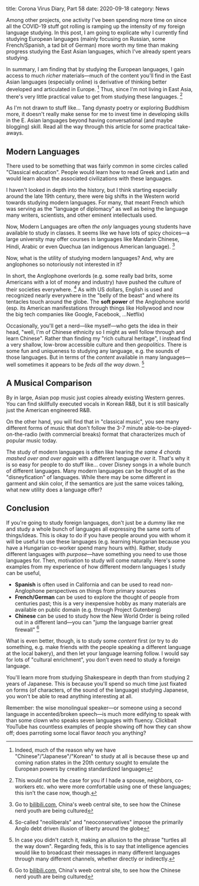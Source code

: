 title: Corona Virus Diary, Part 58
date: 2020-09-18
category: News

Among other projects, one activity I've been spending more time on
since all the COVID-19 stuff got rolling is ramping up the intensity
of my foreign language studying. In this post, I am going to explicate
why I currently find studying European languages (mainly focusing on
Russian, some French/Spanish, a tad bit of German) more worth my time
than making progress studying the East Asian languages, which I've
already spent years studying.

In summary, I am finding that by studying the European languages, I
gain access to much *richer* materials&mdash;much of the content
you'll find in the East Asian languages (especially online) is
derivative of thinking better developed and articulated in Europe. [^1]
Thus, since I'm not living in East Asia, there's very little practical
value to get from studying these languages. [^2]

As I'm not drawn to stuff like... Tang dynasty poetry or exploring
Buddhism more, it doesn't really make sense for me to invest time in
developing skills in the E. Asian languages beyond having
conversational (and maybe blogging) skill. Read all the way through
this article for some practical take-aways.

Modern Languages
----------------

There used to be something that was fairly common in some circles
called "Classical education". People would learn how to read Greek and
Latin and would learn about the associated civilizations with these
languages.

I haven't looked in depth into the history, but I think starting
especially around the late 19th century, there were big shifts in the
Western world towards studying modern languages. For many, that meant
French which was serving as the "language of diplomacy" as well as
being the language many writers, scientists, and other eminent
intellectuals used.

Now, Modern Languages are often *the only* languages young students
have available to study in classes. It seems like we have lots of
spicy choices&mdash;a large university may offer courses in languages
like Mandarin Chinese, Hindi, Arabic or even Quechua (an indigenous
American language). [^3]

Now, what is the utility of studying modern languages? And, why are
anglophones so notoriously not interested in it?

In short, the Anglophone overlords (e.g. some really bad brits, some
Americans with a lot of money and industry) have pushed the culture of
their societies everywhere. [^4] As with US dollars, English is used and
recognized nearly everywhere in the "belly of the beast" and where its
tentacles touch around the globe. The **soft power** of the Anglophone
world (esp. its American manifestations through things like Hollywood
and now the big tech companies like Google, Facebook, ...Netflix)

Occasionally, you'll get a nerd&mdash;like myself&mdash;who gets the
idea in their head, "well, I'm of Chinese ethnicity so I might as well
follow through and learn Chinese". Rather than finding my "rich
cultural heritage", I instead find a very shallow, low-brow accessible
culture and then *geopolitics*. There is some fun and uniqueness to
studying any language, e.g. the sounds of those languages. But in
terms of the *content* available in many languages&mdash;well
sometimes it appears to be *feds all the way down*. [^5]

A Musical Comparison
--------------------

By in large, Asian pop music just copies already existing Western
genres. You can find skillfully executed vocals in Korean R&B, but it
is still basically just the American engineered R&B.

On the other hand, you will find that in "classical music", you see
many different forms of music that don't follow the 3-7 minute
able-to-be-played-on-the-radio (with commercial breaks) format that
characterizes much of popular music today.

The study of modern languages is often like hearing *the same 4 chords
mashed over and over again* with a different language over it. That's
why it is so easy for people to do stuff like... cover Disney songs in
a whole bunch of different languages. Many modern languages can be thought
of as the "disneyfication" of languages. While there may be some
different in garment and skin color, if the semantics are just the
same voices talking, what new utility does a language offer?

Conclusion
-----------

If you're going to study foreign languages, don't just be a dummy like
me and study a whole bunch of languages all expressing the same sorts
of things/ideas. This is okay to do if you have people around you with
whom it will be useful to use these languages (e.g. learning Hungarian
because you have a Hungarian co-worker spend many hours with). Rather,
study different languages with *purpose*&mdash;have something you need
to use those languages for. Then, motivation to study will come
naturally. Here's some examples from my experience of how different
modern languages I study can be useful,

- **Spanish** is often used in California and can be used to read
  non-Anglophone perspectives on things from primary sources
- **French/German** can be used to explore the thought of people from
  centuries past; this is a very inexpensive hobby as many materials
  are available on public domain (e.g. through Project Gutenberg)
- **Chinese** can be used to study how the New World Order is being
  rolled out in a different land&mdash;you can "jump the language
  barrier great firewall" [^3]

What is even better, though, is to study some *content* first (or try
to *do* something, e.g. make friends with the people speaking a
different language at the local bakery), and then let your language
learning follow. I would say for lots of "cultural enrichment", you
don't even need to study a foreign language.

You'll learn more from studying Shakespeare in depth than from
studying 2 years of Japanese. This is because you'll spend so much
time just fixated on forms (of characters, of the sound of the
language) studying Japanese, you won't be able to read anything
interesting at all.

Remember: the wise monolingual speaker&mdash;or someone using a second
language in accented/broken speech&mdash;is much more edifying to
speak with than some clown who speaks seven languages with fluency.
Clickbait YouTube has countless examples of people showing off how
they can show off; does parroting some local flavor *teach* you
anything?

[^1]: Indeed, much of the reason why we have
    "Chinese"/"Japanese"/"Korean" to study at all is because these up
    and coming nation states in the 20th century sought to emulate the
    European powers by creating standardized languages
[^2]: This would not be the case for you if I hade a spouse,
    neighbors, co-workers etc. who were more comfortable using one of
    these languages; this isn't the case now, though.
[^3]: Go to [bilibili.com](http://bilibili.com), China's weeb central
    site, to see how the Chinese nerd youth are being cultured
[^4]: So-called "neoliberals" and "neoconservatives" impose the
    primarily Anglo debt driven illusion of liberty around the globe
[^5]: In case you didn't catch it, making an allusion to the phrase
    "turtles all the way down". Regarding feds, this is to say that
    intelligence agencies would like to broadcast their messages in
    many different languages through many different channels, whether
    directly or indirectly.
